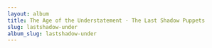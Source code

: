 ```yaml
---
layout: album
title: The Age of the Understatement - The Last Shadow Puppets
slug: lastshadow-under
album_slug: lastshadow-under
---
```

